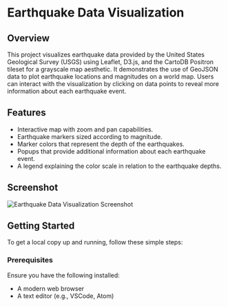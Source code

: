 # Earthquake Data Visualization

## Overview
This project visualizes earthquake data provided by the United States Geological Survey (USGS) using Leaflet, D3.js, and the CartoDB Positron tileset for a grayscale map aesthetic. It demonstrates the use of GeoJSON data to plot earthquake locations and magnitudes on a world map. Users can interact with the visualization by clicking on data points to reveal more information about each earthquake event.

## Features
- Interactive map with zoom and pan capabilities.
- Earthquake markers sized according to magnitude.
- Marker colors that represent the depth of the earthquakes.
- Popups that provide additional information about each earthquake event.
- A legend explaining the color scale in relation to the earthquake depths.

## Screenshot
![Earthquake Data Visualization Screenshot](path/to/screenshot.png)

## Getting Started
To get a local copy up and running, follow these simple steps:

### Prerequisites
Ensure you have the following installed:
- A modern web browser
- A text editor (e.g., VSCode, Atom)
